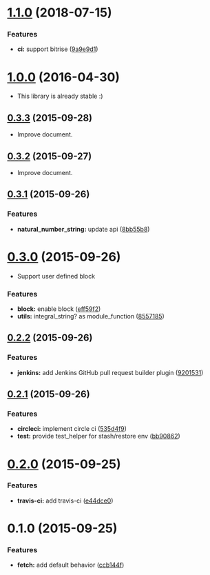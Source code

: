 <a name="1.1.0"></a>
# [1.1.0](https://github.com/packsaddle/ruby-env_pull_request/compare/v1.0.0...v1.1.0) (2018-07-15)


### Features

* **ci:** support bitrise ([9a9e9d1](https://github.com/packsaddle/ruby-env_pull_request/commit/9a9e9d1))



<a name="1.0.0"></a>
# [1.0.0](https://github.com/packsaddle/ruby-env_pull_request/compare/v0.3.3...v1.0.0) (2016-04-30)

* This library is already stable :)


<a name="0.3.3"></a>
## [0.3.3](https://github.com/packsaddle/ruby-env_pull_request/compare/v0.3.2...v0.3.3) (2015-09-28)

* Improve document.


<a name="0.3.2"></a>
## [0.3.2](https://github.com/packsaddle/ruby-env_pull_request/compare/v0.3.1...v0.3.2) (2015-09-27)

* Improve document.


<a name="0.3.1"></a>
## [0.3.1](https://github.com/packsaddle/ruby-env_pull_request/compare/v0.3.0...v0.3.1) (2015-09-26)


### Features

* **natural_number_string:** update api ([8bb55b8](https://github.com/packsaddle/ruby-env_pull_request/commit/8bb55b8))



<a name="0.3.0"></a>
# [0.3.0](https://github.com/packsaddle/ruby-env_pull_request/compare/v0.2.2...v0.3.0) (2015-09-26)

* Support user defined block

### Features

* **block:** enable block ([eff59f2](https://github.com/packsaddle/ruby-env_pull_request/commit/eff59f2))
* **utils:** integral_string? as module_function ([8557185](https://github.com/packsaddle/ruby-env_pull_request/commit/8557185))



<a name="0.2.2"></a>
## [0.2.2](https://github.com/packsaddle/ruby-env_pull_request/compare/v0.2.1...v0.2.2) (2015-09-26)


### Features

* **jenkins:** add Jenkins GitHub pull request builder plugin ([9201531](https://github.com/packsaddle/ruby-env_pull_request/commit/9201531))



<a name="0.2.1"></a>
## [0.2.1](https://github.com/packsaddle/ruby-env_pull_request/compare/v0.2.0...v0.2.1) (2015-09-26)


### Features

* **circleci:** implement circle ci ([535d4f9](https://github.com/packsaddle/ruby-env_pull_request/commit/535d4f9))
* **test:** provide test_helper for stash/restore env ([bb90862](https://github.com/packsaddle/ruby-env_pull_request/commit/bb90862))



<a name="0.2.0"></a>
# [0.2.0](https://github.com/packsaddle/ruby-env_pull_request/compare/v0.1.0...v0.2.0) (2015-09-25)


### Features

* **travis-ci:** add travis-ci ([e44dce0](https://github.com/packsaddle/ruby-env_pull_request/commit/e44dce0))



<a name="0.1.0"></a>
# 0.1.0 (2015-09-25)


### Features

* **fetch:** add default behavior ([ccb144f](https://github.com/packsaddle/ruby-env_pull_request/commit/ccb144f))



